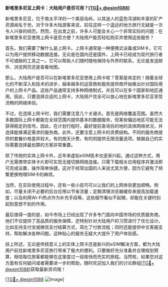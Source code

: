 **新喀里多尼亚上网卡：大陆用户是否可用？[[TG💪+ @esim1088](https://t.me/s/esim1088)]**

新喀里多尼亚，位于南太平洋的一个美丽岛屿，以其迷人的蓝色泻湖和丰富的矿产资源闻名于世。对于许多大陆游客来说，前往这样一个遥远的地方旅行无疑是一次令人兴奋的经历。然而，在出发之前，许多人可能会关心一个非常实际的问题：在新喀里多尼亚使用上网卡是否方便？大陆用户能否轻松购买并使用这些服务？

首先，我们需要了解什么是上网卡。上网卡通常是一种便携式设备或SIM卡，它可以为用户提供移动数据连接。无论是在国内还是国外，上网卡已经成为现代旅行者不可或缺的工具之一。它可以帮助人们随时随地保持与外界的联系，无论是发送邮件、浏览网页还是查看地图。

那么，大陆用户是否可以在新喀里多尼亚使用上网卡呢？答案是肯定的！随着全球化的不断深入和技术的进步，越来越多的运营商和服务提供商开始推出针对国际用户的上网卡产品。这些产品通常支持多种网络制式，并且可以在多个国家和地区通用。因此，只要选择合适的上网卡，大陆用户完全可以放心地在新喀里多尼亚享受流畅的网络体验。

不过，在选择上网卡时，我们需要注意几个关键点。首先是网络覆盖范围。虽然大多数国际上网卡都能在全球范围内提供基本的数据服务，但某些偏远地区可能无法获得稳定的信号。因此，在计划行程时，最好提前查询目的地的具体网络状况，并选择能够满足需求的服务商。此外，还要注意上网卡的资费结构。不同的服务商提供的套餐价格差异较大，有的按天计费，有的则提供无限流量选项。根据自己的实际需要选择最划算的方案非常重要。

除了传统的实体上网卡外，近年来虚拟eSIM技术也逐渐兴起。通过这种方式，用户无需携带实体卡片即可实现无缝切换网络连接。只需下载相关应用程序并激活即可完成设置，操作简单快捷。这对于经常出国的人来说尤其方便，因为它避免了频繁更换物理SIM卡的麻烦。

当然，在实际使用过程中，还有一些小技巧可以让我们的上网体验更加顺畅。例如，尽量关闭不必要的后台应用以节省流量；定期清理浏览器缓存来提高加载速度；以及利用Wi-Fi热点作为补充手段等。这些细节看似不起眼，却能在关键时刻起到意想不到的作用。

最后值得一提的是，如今市场上已经出现了许多专门面向中国市场的优质服务商。他们不仅提供了高品质的服务保障，还特别针对大陆用户的习惯进行了优化设计。比如支持支付宝或微信支付结算方式，简化了付款流程；同时还能提供中文客服支持，帮助解决各种问题。这种贴心的服务无疑大大提升了用户体验感。

综上所述，无论是传统意义上的实体上网卡还是新兴的eSIM解决方案，都为大陆用户前往新喀里多尼亚旅行带来了极大的便利。只要做好充分准备并合理规划预算，相信每位旅客都能够在这里度过一段愉快而充实的旅程。当然啦，如果您对这方面有任何疑问或者需要进一步的帮助，随时欢迎加入我们的讨论群组[[TG💪+ @esim1088](https://t.me/s/esim1088)]获取最新资讯哦！

[[TG💪+ @esim1088](https://t.me/s/esim1088) ![Image](https://i.postimg.cc/4NQfJmqS/Snipaste-2025-05-13-00-14-12.png)]